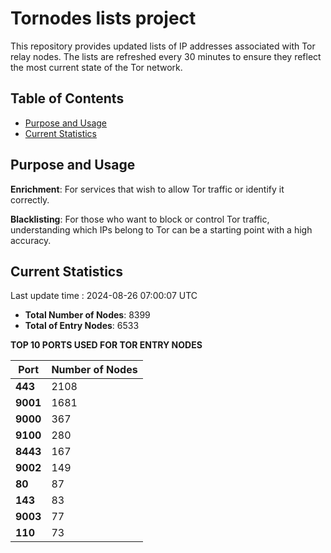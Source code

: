 # Tornodes lists project

This repository provides updated lists of IP addresses associated with Tor relay nodes. The lists are refreshed every 30 minutes to ensure they reflect the most current state of the Tor network.

## Table of Contents

- [Purpose and Usage](#purpose-and-usage)
- [Current Statistics](#current-statistics)


## Purpose and Usage

**Enrichment**: For services that wish to allow Tor traffic or identify it correctly.

**Blacklisting**: For those who want to block or control Tor traffic, understanding which IPs belong to Tor can be a starting point with a high accuracy.

## Current Statistics

Last update time : 2024-08-26 07:00:07 UTC

- **Total Number of Nodes**: 8399
- **Total of Entry Nodes**: 6533

**TOP 10 PORTS USED FOR TOR ENTRY NODES**

| **Port** | **Number of Nodes** |
|------|-----------------|
| **443**   | 2108  |
| **9001**   | 1681  |
| **9000**   | 367  |
| **9100**   | 280  |
| **8443**   | 167  |
| **9002**   | 149  |
| **80**   | 87  |
| **143**   | 83  |
| **9003**   | 77  |
| **110**   | 73  |


